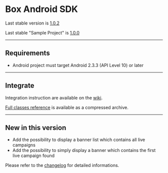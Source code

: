 # Box Android SDK

Last stable version is [1.0.2][archive]

Last stable "Sample Project" is [1.0.0][sampleProject]

---
## Requirements

- Android project must target Android 2.3.3 (API Level 10) or later


---
## Integrate

Integration instruction are available on the [wiki][wiki].

[Full classes reference][reference] is available as a compressed archive.


---
## New in this version

- Add the possibility to display a banner list which contains all live campaigns
- Add the possibility to simply display a banner which contains the first live campaign found

Please refer to the [changelog][changelog] for detailed informations.


[archive]: https://github.com/Adictiz/Android-Box-SDK/raw/master/Box-Android-SDK-1.0.2.zip?raw=true  "Box Android SDK archive"
[wiki]: https://github.com/Adictiz/Android-Box-SDK/wiki "Box Android SDK Wiki home page"
[reference]: https://github.com/Adictiz/Android-Box-SDK/raw/master/Box-Android-SDK-1.0.2-reference.zip?raw=true "Box Android SDK Classes Reference archive"
[sampleProject]: https://github.com/Adictiz/Android-Box-SDK/blob/master/Box-SampleProject-1.0.1.zip?raw=true "Box Android SDK sample project"
[changelog]: https://github.com/Adictiz/Android-Box-SDK/blob/master/CHANGELOG.md "Box Android SDK changelog"
